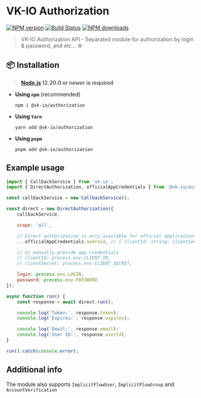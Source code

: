 # VK-IO Authorization

<a href="https://www.npmjs.com/package/@vk-io/authorization"><img src="https://img.shields.io/npm/v/@vk-io/authorization.svg?style=flat-square" alt="NPM version"></a>
<a href="https://github.com/negezor/vk-io/actions/workflows/tests.yml"><img src="https://img.shields.io/github/workflow/status/negezor/vk-io/VK-IO CI?style=flat-square" alt="Build Status"></a>
<a href="https://www.npmjs.com/package/@vk-io/authorization"><img src="https://img.shields.io/npm/dt/@vk-io/authorization.svg?style=flat-square" alt="NPM downloads"></a>

> VK-IO Authorization API - Separated module for authorization by login & password, and etc... ⚙️

## 📦 Installation

> **[Node.js](https://nodejs.org/) 12.20.0 or newer is required**

- **Using `npm`** (recommended)
  ```shell
  npm i @vk-io/authorization
  ```
- **Using `Yarn`**
  ```shell
  yarn add @vk-io/authorization
  ```
- **Using `pnpm`**
  ```shell
  pnpm add @vk-io/authorization
  ```

## Example usage

```javascript
import { CallbackService } from 'vk-io';
import { DirectAuthorization, officialAppCredentials } from '@vk-io/authorization';

const callbackService = new CallbackService();

const direct = new DirectAuthorization({
	callbackService,

	scope: 'all',

	// Direct authorization is only available for official applications
	...officialAppCredentials.android, // { clientId: string; clientSecret: string; }

	// Or manually provide app credentials
	// clientId: process.env.CLIENT_ID,
	// clientSecret: process.env.CLIENT_SECRET,

	login: process.env.LOGIN,
	password: process.env.PASSWORD
});

async function run() {
	const response = await direct.run();

	console.log('Token:', response.token);
	console.log('Expires:', response.expires);

	console.log('Email:', response.email);
	console.log('User ID:', response.userId);
}

run().catch(console.error);
```

## Additional info

The module also supports `ImplicitFlowUser`, `ImplicitFlowGroup` and `AccountVerification`
